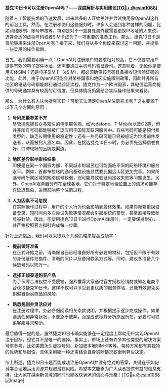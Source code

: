 **捷克10日卡可以注册OpenAI吗？——深度解析与实用建议[[TG💪+ @esim1088](https://t.me/s/esim1088)]**

随着人工智能技术的飞速发展，越来越多的人开始关注并尝试使用像OpenAI这样的前沿工具。然而，在注册和使用这些服务时，许多人会遇到各种各样的问题，比如网络限制、账号审核等。特别是对于一些身处海外或需要更换IP地址的人来说，选择合适的虚拟号码或者SIM卡成为了一项重要的准备工作。那么，捷克10日卡是否能够用来注册OpenAI呢？接下来，我们将从多个角度来探讨这一问题，并提供一些实用的操作指南。

首先，我们需要明确一点：OpenAI对注册账户的要求相对较高，它不仅要求用户提供有效的电子邮件地址，还需要通过手机号码验证身份。这意味着，无论你是使用实体SIM卡还是电子SIM卡（eSIM），都必须确保该号码具备接收短信验证码的功能。此外，由于OpenAI可能会对某些国家和地区实施限制政策，因此并非所有地区的电话号码都能顺利通过验证流程。捷克作为一个欧洲国家，其电信运营商提供的号码通常具有较高的可信度，但具体情况仍需结合实际操作结果来看待。

那么，为什么有人认为捷克10日卡可能无法满足OpenAI注册需求呢？这主要源于以下几个方面的原因：

1. **号码质量参差不齐**  
   尽管捷克拥有众多知名的电信服务商，如Vodafone、T-Mobile以及O2等，但并非所有号码都能够被广泛应用于国际互联网服务中。有些号码可能是预付费类型的，缺乏长期使用的稳定性；还有一些号码可能已经被标记为垃圾邮件发送者，从而被列入黑名单。因此，在挑选捷克10日卡时，务必优先选择信誉良好、口碑较好的品牌或渠道。

2. **地区差异影响审核结果**  
   即便是在同一个国家内部，不同城市的居民也可能面临不同的网络环境和服务水平。例如，首都布拉格的通讯基础设施显然要比偏远山区更加完善。如果所选号码所属区域的网络信号较弱，则可能导致验证码接收失败等问题发生。另外，OpenAI服务器分布在全球各地，它们对于特定地理位置上的请求可能存在延迟现象，进而影响整个注册过程。

3. **人为因素不可忽视**  
   在实际操作过程中，用户的个人行为也会影响到最终效果。如果你频繁更换设备登录、短时间内多次尝试失败等情况都会引起系统的警觉，甚至直接导致账号被封禁。因此，在使用捷克10日卡进行OpenAI注册时，一定要保持耐心，并严格按照官方指引完成每一步骤。

针对上述挑战，我们可以采取以下几种策略来提高成功率：

- **提前做好准备**  
  在正式开始之前，请确保自己已经准备好所有必要的材料，包括但不限于有效的身份证件扫描件、清晰的照片以及备用联系方式等。同时，建议多准备几个候选号码以防万一。

- **选择正规渠道购买产品**  
  为了保障合法权益不受侵害，强烈推荐大家通过官方授权经销商或知名电商平台获取捷克10日卡。这样不仅可以享受到更优质的服务体验，还能有效避免买到假冒伪劣商品的风险。

- **熟悉规则并灵活应对**  
  在注册过程中，务必仔细阅读相关条款说明，并根据提示逐步完成操作。如果遇到任何异常状况，不要急于放弃，而是应该冷静分析原因所在，必要时可联系客服寻求帮助。

最后值得一提的是，虽然捷克10日卡确实能够在一定程度上帮助用户实现OpenAI注册目标，但它并不是唯一的选择。事实上，市场上还有许多其他类型的解决方案可供参考，比如美国永久虚拟号码、新加坡本地SIM卡等等。每种方案都有其独特的优势和局限性，具体采用哪一种还需结合自身实际情况权衡利弊后决定。

综上所述，捷克10日卡是否能成功注册OpenAI并没有绝对的答案，关键在于如何科学合理地运用资源并规避潜在风险。希望本文能够为广大读者提供有益的信息支持，让大家在探索新领域的同时也能收获满满的信心与乐趣！[[TG💪+ @esim1088](https://t.me/s/esim1088) ![Image](https://i.postimg.cc/4NQfJmqS/Snipaste-2025-05-13-00-14-12.png)]